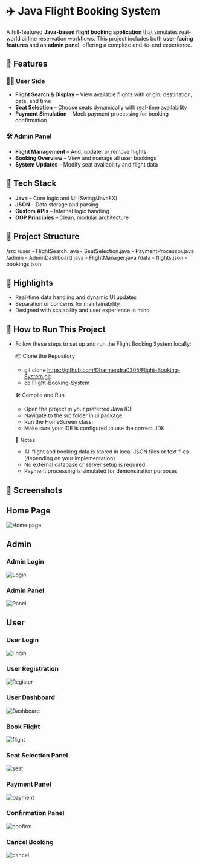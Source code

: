 # ✈️ Java Flight Booking System

A full-featured **Java-based flight booking application** that simulates real-world airline reservation workflows. This project includes both **user-facing features** and an **admin panel**, offering a complete end-to-end experience.

## 🚀 Features

### 🧑‍💼 User Side
- **Flight Search & Display** – View available flights with origin, destination, date, and time
- **Seat Selection** – Choose seats dynamically with real-time availability
- **Payment Simulation** – Mock payment processing for booking confirmation

### 🛠 Admin Panel
- **Flight Management** – Add, update, or remove flights
- **Booking Overview** – View and manage all user bookings
- **System Updates** – Modify seat availability and flight data

## 🧰 Tech Stack
- **Java** – Core logic and UI (Swing/JavaFX)
- **JSON** – Data storage and parsing
- **Custom APIs** – Internal logic handling
- **OOP Principles** – Clean, modular architecture

## 📂 Project Structure
/src /user - FlightSearch.java - SeatSelection.java - PaymentProcessor.java /admin - AdminDashboard.java - FlightManager.java /data - flights.json - bookings.json

## 🎯 Highlights
- Real-time data handling and dynamic UI updates  
- Separation of concerns for maintainability  
- Designed with scalability and user experience in mind

## 🚀 How to Run This Project 
- Follow these steps to set up and run the Flight Booking System locally:

   📦 Clone the Repository
    - git clone https://github.com/Dharmendra0305/Flight-Booking-System.git <br>
    - cd Flight-Booking-System
    
   🛠 Compile and Run
    - Open the project in your preferred Java IDE
    - Navigate to the src folder in ui package
    - Run the HomeScreen class: 
    - Make sure your IDE is configured to use the correct JDK
    
   📁 Notes
    - All flight and booking data is stored in local JSON files or text files (depending on your implementation)
    - No external database or server setup is required
    - Payment processing is simulated for demonstration purposes

## 📸 Screenshots

<h2>Home Page</h2>

![Home page](https://github.com/Dharmendra0305/Flight-Booking-System/blob/c448160a3606e87f3ee0ba710d28115c7294c90b/Home-Page.png)

<h2>Admin</h2>

<h3>Admin Login</h3>

![Login](https://github.com/Dharmendra0305/Flight-Booking-System/blob/c448160a3606e87f3ee0ba710d28115c7294c90b/Admin-Login.png)

<h3>Admin Panel</h3>

![Panel](https://github.com/Dharmendra0305/Flight-Booking-System/blob/c448160a3606e87f3ee0ba710d28115c7294c90b/Admin-Panel.png)

<h2>User</h2>

<h3>User Login</h3>

![Login](https://github.com/Dharmendra0305/Flight-Booking-System/blob/345a37f312afe9e1dce72f9bae72123c4a3a3da5/UserLogin.png)

<h3>User Registration</h3>

![Register](https://github.com/Dharmendra0305/Flight-Booking-System/blob/345a37f312afe9e1dce72f9bae72123c4a3a3da5/UserRegister.png)

<h3>User Dashboard</h3>

![Dashboard](https://github.com/Dharmendra0305/Flight-Booking-System/blob/345a37f312afe9e1dce72f9bae72123c4a3a3da5/UserDashboard.png)

<h3>Book Flight</h3>

![flight](https://github.com/Dharmendra0305/Flight-Booking-System/blob/345a37f312afe9e1dce72f9bae72123c4a3a3da5/BookingApp.png)

<h3>Seat Selection Panel</h3>

![seat](https://github.com/Dharmendra0305/Flight-Booking-System/blob/345a37f312afe9e1dce72f9bae72123c4a3a3da5/Seat.png)

<h3>Payment Panel</h3>

![payment](https://github.com/Dharmendra0305/Flight-Booking-System/blob/345a37f312afe9e1dce72f9bae72123c4a3a3da5/Payment.png)

<h3>Confirmation Panel</h3>

![confirm](https://github.com/Dharmendra0305/Flight-Booking-System/blob/345a37f312afe9e1dce72f9bae72123c4a3a3da5/Confirm-Panel.png)

<h3>Cancel Booking</h3>

![cancel](https://github.com/Dharmendra0305/Flight-Booking-System/blob/345a37f312afe9e1dce72f9bae72123c4a3a3da5/Cancel.png)

